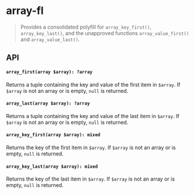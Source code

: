 # array-fl

> Provides a consolidated polyfill for `array_key_first()`, `array_key_last()`, and the unapproved functions `array_value_first()` and `array_value_last()`.

## API

#### `array_first(array $array): ?array`
Returns a tuple containing the key and value of the first item in `$array`.
If `$array` is not an array or is empty, `null` is returned.

#### `array_last(array $array): ?array`
Returns a tuple containing the key and value of the last item in `$array`.
If `$array` is not an array or is empty, `null` is returned.

#### `array_key_first(array $array): mixed`
Returns the key of the first item in `$array`.
If `$array` is not an array or is empty, `null` is returned.

#### `array_key_last(array $array): mixed`
Returns the key of the last item in `$array`.
If `$array` is not an array or is empty, `null` is returned.
